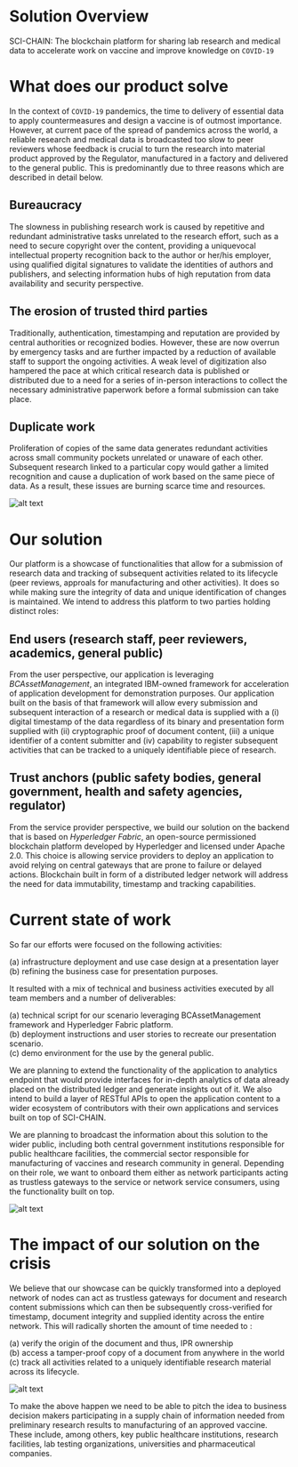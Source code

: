 
# Solution Overview

SCI-CHAIN: The blockchain platform for sharing lab research and medical data to accelerate work on vaccine and improve knowledge on `COVID-19`

# What does our product solve

In the context of `COVID-19` pandemics, the time to delivery of essential data to apply countermeasures and design a vaccine is of outmost importance. However, at current pace of the spread of pandemics across the world, a reliable research and medical data is broadcasted too slow to peer reviewers whose feedback is crucial to turn the research into material product approved by the Regulator, manufactured in a factory and delivered to the general public. This is predominantly due to three reasons which are described in detail below.

## Bureaucracy

The slowness in publishing research work is caused by repetitive and redundant administrative tasks unrelated to the research effort, such as a need to secure copyright over the content, providing a uniquevocal intellectual property recognition back to the author or her/his employer, using qualified digital signatures to validate the identities of authors and publishers, and selecting information hubs of high reputation from data availability and security perspective. 

## The erosion of trusted third parties

Traditionally, authentication, timestamping and reputation are provided by central authorities or recognized bodies. However, these are now overrun by emergency tasks and are further impacted by a reduction of available staff to support the ongoing activities. A weak level of digitization also hampered the pace at which critical research data is published or distributed due to a need for a series of in-person interactions to collect the necessary administrative paperwork before a formal submission can take place. 

## Duplicate work

Proliferation of copies of the same data generates redundant activities across small community pockets unrelated or unaware of each other. Subsequent research linked to a particular copy would gather a limited recognition and cause a duplication of work based on the same piece of data. As a result, these issues are burning scarce time and resources.

![alt text](https://github.com/hack-the-crisis/sharing-is-caring-123/blob/master/today.png "Situation today")

# Our solution

Our platform is a showcase of functionalities that allow for a submission of research data and tracking of subsequent activities related to its lifecycle (peer reviews, approals for manufacturing and other activities). It does so while making sure the integrity of data and unique identification of changes is maintained. We intend to address this platform to two parties holding distinct roles:

## End users (research staff, peer reviewers, academics, general public)

From the user perspective, our application is leveraging *BCAssetManagement*, an integrated IBM-owned framework for acceleration of application development for demonstration purposes. Our application built on the basis of that framework will allow every submission and subsequent interaction of a research or medical data is supplied with a (i) digital timestamp of the data regardless of its binary and presentation form supplied with (ii) cryptographic proof of document content, (iii) a unique identifier of a content submitter and (iv) capability to register subsequent activities that can be tracked to a uniquely identifiable piece of research.

## Trust anchors (public safety bodies, general government, health and safety agencies, regulator)

From the service provider perspective, we build our solution on the backend that is based on *Hyperledger Fabric*, an open-source permissioned blockchain platform developed by Hyperledger and licensed under Apache 2.0. This choice is allowing service providers to deploy an application to avoid relying on central gateways that are prone to failure or delayed actions. Blockchain built in form of a distributed ledger network will address the need for data immutability, timestamp and tracking capabilities.

# Current state of work

So far our efforts were focused on the following activities:

(a) infrastructure deployment and use case design at a presentation layer<br>
(b) refining the business case for presentation purposes. <br>

It resulted with a mix of technical and business activities executed by all team members and a number of deliverables:

(a) technical script for our scenario leveraging BCAssetManagement framework and Hyperledger Fabric platform.<br>
(b) deployment instructions and user stories to recreate our presentation scenario.<br>
(c) demo environment for the use by the general public.<br>

We are planning to extend the functionality of the application to analytics endpoint that would provide interfaces for in-depth analytics of data already placed on the distributed ledger and generate insights out of it. We also intend to build a layer of RESTful APIs to open the application content to a wider ecosystem of contributors with their own applications and services built on top of SCI-CHAIN.

We are planning to broadcast the information about this solution to the wider public, including both central government institutions responsible for public healthcare facilities, the commercial sector responsible for manufacturing of vaccines and research community in general. Depending on their role, we want to onboard them either as network participants acting as trustless gateways to the service or network service consumers, using the functionality built on top.

![alt text](https://github.com/hack-the-crisis/sharing-is-caring-123/blob/master/solution.png "Our solution")

# The impact of our solution on the crisis

We believe that our showcase can be quickly transformed into a deployed network of nodes can act as trustless gateways for document and research content submissions which can then be subsequently cross-verified for timestamp, document integrity and supplied identity across the entire network. This will radically shorten the amount of time needed to :

(a) verify the origin of the document and thus, IPR ownership <br>
(b) access a tamper-proof copy of a document from anywhere in the world <br>
(c) track all activities related to a uniquely identifiable research material across its lifecycle.<br>

![alt text](https://github.com/hack-the-crisis/sharing-is-caring-123/blob/master/proposal.png "Our solution")

To make the above happen we need to be able to pitch the idea to business decision makers participating in a supply chain of information needed from preliminary research results to manufacturing of an approved vaccine. These include, among others, key public healthcare institutions, research facilities, lab testing organizations, universities and pharmaceutical companies.
